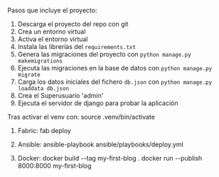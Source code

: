 Pasos que incluye el proyecto:
1. Descarga el proyecto del repo con git
2. Crea un entorno virtual
3. Activa el entorno virtual
4. Instala las librerías del `requirements.txt`
5. Genera las migraciones del proyecto con `python manage.py makemigrations`
6. Ejecuta las migraciones en la base de datos con `python manage.py migrate`
7. Carga los datos iniciales del fichero `db.json` con `python manage.py loaddata db.json`
8. Crea el Superusuario 'admin'
9. Ejecuta el servidor de django para probar la aplicación

Tras activar el venv con:  source .venv/bin/activate
1. Fabric:
fab deploy

2. Ansible:
ansible-playbook ansible/playbooks/deploy.yml

3. Docker:
docker build --tag my-first-blog .
docker run --publish 8000:8000 my-first-blog





